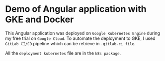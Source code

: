# Demo of Angular application with GKE and Docker

This Angular application was deployed on `Google Kubernetes Engine` during my free trial on `Google Cloud`. To automate the deployment to GKE, I used `GitLab CI/CD` pipeline which can be retrieve in `.gitlab-ci file`.

All the `deployment kubernetes` file are in the `k8s package`.
